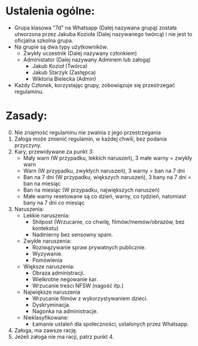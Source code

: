 # Ustalenia ogólne:
 - Grupa klasowa "7d" na Whatsapp (Dalej nazywana grupą) została utworzona przez Jakuba Kozioła (Dalej nazywanego twórcą) i nie jest to oficjalna szkolna grupa.
 - Na grupie są dwa typy użytkowników.
    - Zwykły uczestnik (Dalej nazywany członkiem)
    - Administator (Dalej nazywany Adminem lub załogą)
      - Jakub Kozioł (Twórca)
      - Jakub Starzyk (Zastępca)
      - Wiktoria Bielecka (Admin)
 - Każdy Członek, korzystając grupy, zobowiązuje się przestrzegać regulaminu.

# Zasady:
0. Nie znajmość regulaminu nie zwalnia z jego przestrzegania
1. Załoga może zmienić regulamin, w każdej chwili, bez podania przyczyny.
2. Kary, przewidywane za punkt 3:
    - Mały warn (W przypadku, lekkich naruszeń), 3 małe warny = zwykły warn
    - Warn (W przypadku, zwykłych naruszeń), 3 warny = ban na 7 dni
    - Ban na 7 dni (W przypadku, większych naruszeń), 3 bany na 7 dni = ban na miesiąc
    - Ban na miesiąc (W przypadku, największych naruszeń)
    - Małe warny resetowane są co dzień, warny, co tydzień, natomiast bany na 7 dni co miesiąc
3. Naruszenia:
    - Lekkie naruszenia:
      - Shitpost (Wrzucanie, co chwilę, filmów/memów/obrazów, bez kontekstu)
      - Nadmierny bez sensowny spam.
    - Zwykłe naruszenia:
      - Roziwązywanie spraw prywatnych publicznie.
      - Wyzywanie.
      - Pomówienia
    - Większe naruszenia:
      - Obraza administracji.
      - Wielkrotne negowanie kar.
      - Wrzucanie treści NFSW (nagość itp.)
    - Największe naruszenia
      - Wrzucanie filmów z wykorzystywaniem dzieci.
      - Dyskryminacja.
      - Nagonka na administracje.
    - Nieklasyfikowane:
      - Łamanie ustaleń dla społeczności, ustalonych przez Whatsapp.
4. Załoga, ma zawsze rację.
5. Jeżeli załoga nie ma racji, patrz punkt 4.
